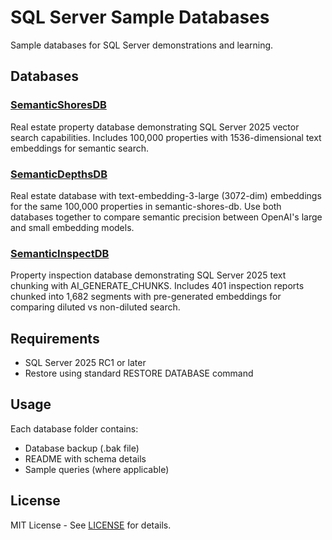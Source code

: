 # SQL Server Sample Databases

Sample databases for SQL Server demonstrations and learning.

## Databases

### [SemanticShoresDB](./semantic-shores-db/)
Real estate property database demonstrating SQL Server 2025 vector search capabilities. Includes 100,000 properties with 1536-dimensional text embeddings for semantic search.

### [SemanticDepthsDB](./semantic-depths-db/)
Real estate database with text-embedding-3-large (3072-dim) embeddings for the same 100,000 properties in semantic-shores-db. Use both databases together to compare semantic precision between OpenAI's large and small embedding models.

### [SemanticInspectDB](./semanticinspectdb/)
Property inspection database demonstrating SQL Server 2025 text chunking with AI_GENERATE_CHUNKS. Includes 401 inspection reports chunked into 1,682 segments with pre-generated embeddings for comparing diluted vs non-diluted search.

## Requirements

- SQL Server 2025 RC1 or later
- Restore using standard RESTORE DATABASE command

## Usage

Each database folder contains:
- Database backup (.bak file)
- README with schema details
- Sample queries (where applicable)

## License

MIT License - See [LICENSE](./LICENSE) for details.
